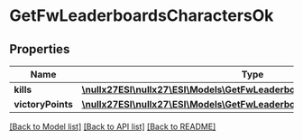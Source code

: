# GetFwLeaderboardsCharactersOk

## Properties
Name | Type | Description | Notes
------------ | ------------- | ------------- | -------------
**kills** | [**\nullx27ESI\nullx27\ESI\Models\GetFwLeaderboardsCharactersKills**](GetFwLeaderboardsCharactersKills.md) |  | 
**victoryPoints** | [**\nullx27ESI\nullx27\ESI\Models\GetFwLeaderboardsCharactersVictoryPoints**](GetFwLeaderboardsCharactersVictoryPoints.md) |  | 

[[Back to Model list]](../README.md#documentation-for-models) [[Back to API list]](../README.md#documentation-for-api-endpoints) [[Back to README]](../README.md)


